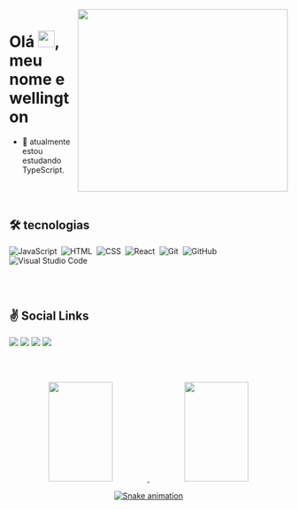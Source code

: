 <img align="right" width="380em" height="330em"  src="https://64.media.tumblr.com/4da998fa345d2c148fc92dedff9a8b65/83096ff748c57324-49/s2048x3072/fc883f870d53e6333aebd2e940f504056a1c418e.gifv" />
<h1 align="left">Olá <img src="https://raw.githubusercontent.com/kaueMarques/kaueMarques/master/hi.gif" height="30px" width="30px">, meu nome e wellington</h1>



- 🌱 atualmente estou estudando TypeScript.

<br><br>

## 🛠️ tecnologias

![JavaScript](https://img.shields.io/badge/-JavaScript-05122A?style=flat&logo=javascript)&nbsp;
![HTML](https://img.shields.io/badge/-HTML-05122A?style=flat&logo=HTML5)&nbsp;
![CSS](https://img.shields.io/badge/-CSS-05122A?style=flat&logo=CSS3&logoColor=1572B6)&nbsp;
![React](https://img.shields.io/badge/-React-05122A?style=flat&logo=react)&nbsp;
![Git](https://img.shields.io/badge/-Git-05122A?style=flat&logo=git)&nbsp;
![GitHub](https://img.shields.io/badge/-GitHub-05122A?style=flat&logo=github)&nbsp;
![Visual Studio Code](https://img.shields.io/badge/-Visual%20Studio%20Code-05122A?style=flat&logo=visual-studio-code&logoColor=007ACC)&nbsp;

<br><br>
 ## ✌️ Social Links
 
 <div> 
  <a href="https://instagram.com/q_eiroz" target="_blank"><img src="https://img.shields.io/badge/-Instagram-%23E4405F?style=for-the-badge&logo=instagram&logoColor=white" target="_blank"></a>
 <a href="https://discord.gg/tS6kf4WU" target="_blank"><img src="https://img.shields.io/badge/Discord-7289DA?style=for-the-badge&logo=discord&logoColor=white" target="_blank"></a> 
  <a href = "mailto:wellyngtonqueirozs@gmail.com"><img src="https://img.shields.io/badge/-Gmail-%23333?style=for-the-badge&logo=gmail&logoColor=white" target="_blank"></a>
  <a href="https://www.linkedin.com/in/wellington-queiroz-097554202" target="_blank"><img src="https://img.shields.io/badge/-LinkedIn-%230077B5?style=for-the-badge&logo=linkedin&logoColor=white" target="_blank"></a> 
 
</div>

<br><br>

<div align="center">
  <a href="https://github.com/wellington-dev">
  <img width="48%" height="180em" src="https://github-readme-stats.vercel.app/api?username=wellington-dev&show_icons=true&theme=radical&include_all_commits=true&count_private=true"/>
  <img width="48%" height="180em" src="https://github-readme-stats.vercel.app/api/top-langs/?username=wellington-dev&layout=compact&langs_count=7&theme=radical"/>

![Snake animation](https://github.com/wellington-dev/wellington-dev/blob/output/github-contribution-grid-snake.svg)      
</div>
  
